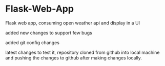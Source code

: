 # Flask-Web-App
Flask web app, consuming open weather api and display in a UI


added new changes to support few bugs

added git config changes


latest changes to test it, repository cloned from github into local machine and pushing the changes to github after making changes locally.